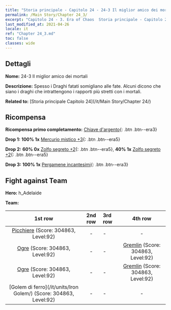 ```yaml
---
title: "Storia principale - Capitolo 24 - 24-3 Il miglior amico dei mortali"
permalink: /Main Story/Chapter 24_3/
excerpt: "Capitolo 24 - 3. Era of Chaos  Storia principale - Capitolo 24_3. 24-3 Il miglior amico dei mortali"
last_modified_at: 2021-04-26
locale: it
ref: "Chapter 24_3.md"
toc: false
classes: wide
---
```


## Dettagli

 **Nome:** 24-3 Il miglior amico dei mortali

 **Descrizione:** Spesso i Draghi fatati somigliano alle fate. Alcuni dicono che siano i draghi che intrattengono i rapporti più stretti con i mortali.

 **Related to:** [Storia principale Capitolo 24](/it/Main Story/Chapter 24/)

## Ricompensa

 **Ricompensa primo completamento:** [Chiave d'argento](/ItemsIT/con_693/){: .btn .btn--era3}

 **Drop 1:** **100% 1x** [Mercurio mistico +3](/ItemsIT/mat_84/){: .btn .btn--era5}

 **Drop 2:** **60% 0x** [Zolfo segreto +2](/ItemsIT/mat_78/){: .btn .btn--era5}, **40% 1x** [Zolfo segreto +2](/ItemsIT/mat_78/){: .btn .btn--era5}

 **Drop 3:** **100% 1x** [Pergamene incantesimi](/ItemsIT/con_694/){: .btn .btn--era3}


## Fight against Team
 **Hero:** h_Adelaide

 **Team:**


  | 1st row | 2nd row | 3rd row | 4th row |
  |:----:|:----:|:----|:----:|
  | [Picchiere](/it/units/Pikeman/) (Score: 304863, Level:92)  | - | - | - |
  | [Ogre](/it/units/Ogre/) (Score: 304863, Level:92)  | - | - | [Gremlin](/it/units/Gremlin/) (Score: 304863, Level:92)  |
  | [Ogre](/it/units/Ogre/) (Score: 304863, Level:92)  | - | - | [Gremlin](/it/units/Gremlin/) (Score: 304863, Level:92)  |
  | [Golem di ferro](/it/units/Iron Golem/) (Score: 304863, Level:92)  | - | - | - |


